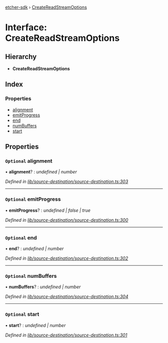 [etcher-sdk](../README.md) › [CreateReadStreamOptions](createreadstreamoptions.md)

# Interface: CreateReadStreamOptions

## Hierarchy

* **CreateReadStreamOptions**

## Index

### Properties

* [alignment](createreadstreamoptions.md#optional-alignment)
* [emitProgress](createreadstreamoptions.md#optional-emitprogress)
* [end](createreadstreamoptions.md#optional-end)
* [numBuffers](createreadstreamoptions.md#optional-numbuffers)
* [start](createreadstreamoptions.md#optional-start)

## Properties

### `Optional` alignment

• **alignment**? : *undefined | number*

*Defined in [lib/source-destination/source-destination.ts:303](https://github.com/balena-io-modules/etcher-sdk/blob/78fae11/lib/source-destination/source-destination.ts#L303)*

___

### `Optional` emitProgress

• **emitProgress**? : *undefined | false | true*

*Defined in [lib/source-destination/source-destination.ts:300](https://github.com/balena-io-modules/etcher-sdk/blob/78fae11/lib/source-destination/source-destination.ts#L300)*

___

### `Optional` end

• **end**? : *undefined | number*

*Defined in [lib/source-destination/source-destination.ts:302](https://github.com/balena-io-modules/etcher-sdk/blob/78fae11/lib/source-destination/source-destination.ts#L302)*

___

### `Optional` numBuffers

• **numBuffers**? : *undefined | number*

*Defined in [lib/source-destination/source-destination.ts:304](https://github.com/balena-io-modules/etcher-sdk/blob/78fae11/lib/source-destination/source-destination.ts#L304)*

___

### `Optional` start

• **start**? : *undefined | number*

*Defined in [lib/source-destination/source-destination.ts:301](https://github.com/balena-io-modules/etcher-sdk/blob/78fae11/lib/source-destination/source-destination.ts#L301)*
